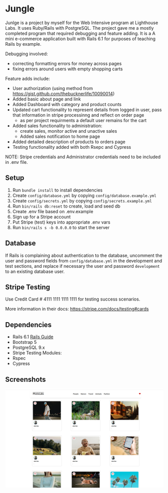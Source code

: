 # Jungle

Junlge is a project by myself for the Web Intensive program at Lighthouse Labs. It uses Ruby/Rails with PostgreSQL. The project gave me a mostly completed program that required debugging and feature adding. It is a A mini e-commerce application built with Rails 6.1 for purposes of teaching Rails by example.

Debugging involved:
  - correcting formatting errors for money across pages
  - fixing errors around users with empty shopping carts

Feature adds include:
  - User authorization (using method from https://gist.github.com/thebucknerlife/10090014)
  - Added basic about page and link
  - Added Dashboard with category and product counts
  - Updated cart functionality to represent details from logged in user, pass that information in stripe processinng and reflect on order page
    - as per project requirments a default user remains for the cart
  - Added sales functionality to administration:
    - create sales, monitor active and unactive sales
    - Added sales notification to home page
  - Added detailed description of products to orders page
  - Testing functionality added with both Rsepc and Cypress


NOTE: Stripe credentials and Administrator credentials need to be included in .env file.

## Setup

1. Run `bundle install` to install dependencies
2. Create `config/database.yml` by copying `config/database.example.yml`
3. Create `config/secrets.yml` by copying `config/secrets.example.yml`
4. Run `bin/rails db:reset` to create, load and seed db
5. Create .env file based on .env.example
6. Sign up for a Stripe account
7. Put Stripe (test) keys into appropriate .env vars
8. Run `bin/rails s -b 0.0.0.0` to start the server

## Database

If Rails is complaining about authentication to the database, uncomment the user and password fields from `config/database.yml` in the development and test sections, and replace if necessary the user and password `development` to an existing database user.

## Stripe Testing

Use Credit Card # 4111 1111 1111 1111 for testing success scenarios.

More information in their docs: <https://stripe.com/docs/testing#cards>

## Dependencies

- Rails 6.1 [Rails Guide](http://guides.rubyonrails.org/v6.1/)
- Bootstrap 5
- PostgreSQL 9.x
- Stripe
 Testing Modules:
- Rspec
- Cypress

## Screenshots

!["Screenshot of Main Feed"](https://github.com/Dechantg/photolabs/blob/main/docs/photolabs-main-page.png)


